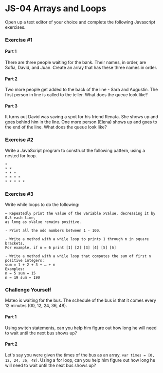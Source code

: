 # JS-04 Arrays and Loops

Open up a text editor of your choice and complete the following Javascript exercises.

### Exercise #1

#### Part 1
There are three people waiting for the bank. Their names, in order, are Sofia, David, and Juan.
Create an array that has these three names in order.

#### Part 2

Two more people get added to the back of the line - Sara and Augustin.
The first person in line is called to the teller.
What does the queue look like?

#### Part 3

It turns out David was saving a spot for his friend Renata. She shows up and goes behind him in the line. One more person (Elena) shows up and goes to the end of the line.
What does the queue look like?

### Exercise #2

Write a JavaScript program to construct the following pattern, using a nested for loop.

```
*  
* *  
* * *  
* * * *  
* * * * *
```
### Exercise #3

Write while loops to do the following:
```
– Repeatedly print the value of the variable xValue, decreasing it by 0.5 each time,
as long as xValue remains positive.
```
```
- Print all the odd numbers between 1 - 100.
```
```
- Write a method with a while loop to prints 1 through n in square brackets. 
For example, if n = 6 print [1] [2] [3] [4] [5] [6]
```
```
- Write a method with a while loop that computes the sum of first n positive integers: 
sum = 1 + 2 + 3 + … + n
Examples:
n = 5 sum = 15
n = 19 sum = 190
```

### Challenge Yourself

Mateo is waiting for the bus.
The schedule of the bus is that it comes every 12 minutes (00, 12, 24, 36, 48). 

#### Part 1
Using switch statements, can you help him figure out how long he will need to wait until the next bus shows up?

#### Part 2
Let's say you were given the times of the bus as an array, `var times = [0, 12, 24, 36, 48]`.
Using a for loop, can you help him figure out how long he will need to wait until the next bus shows up?

